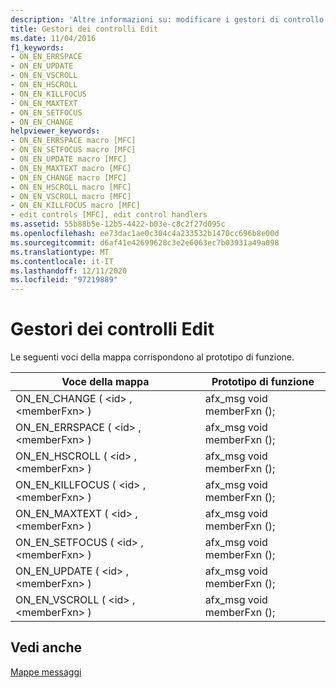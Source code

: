 ```yaml
---
description: 'Altre informazioni su: modificare i gestori di controllo'
title: Gestori dei controlli Edit
ms.date: 11/04/2016
f1_keywords:
- ON_EN_ERRSPACE
- ON_EN_UPDATE
- ON_EN_VSCROLL
- ON_EN_HSCROLL
- ON_EN_KILLFOCUS
- ON_EN_MAXTEXT
- ON_EN_SETFOCUS
- ON_EN_CHANGE
helpviewer_keywords:
- ON_EN_ERRSPACE macro [MFC]
- ON_EN_SETFOCUS macro [MFC]
- ON_EN_UPDATE macro [MFC]
- ON_EN_MAXTEXT macro [MFC]
- ON_EN_CHANGE macro [MFC]
- ON_EN_HSCROLL macro [MFC]
- ON_EN_VSCROLL macro [MFC]
- ON_EN_KILLFOCUS macro [MFC]
- edit controls [MFC], edit control handlers
ms.assetid: 55b88b5e-12b5-4422-b03e-c8c2f27d095c
ms.openlocfilehash: ee73dac1ae0c304c4a233532b1470cc696b8e00d
ms.sourcegitcommit: d6af41e42699628c3e2e6063ec7b03931a49a098
ms.translationtype: MT
ms.contentlocale: it-IT
ms.lasthandoff: 12/11/2020
ms.locfileid: "97219889"
---
```

# <a name="edit-control-handlers"></a>Gestori dei controlli Edit

Le seguenti voci della mappa corrispondono al prototipo di funzione.

|Voce della mappa|Prototipo di funzione|
|---------------|------------------------|
|ON_EN_CHANGE ( \<id> , \<memberFxn> )|afx_msg void memberFxn ();|
|ON_EN_ERRSPACE ( \<id> , \<memberFxn> )|afx_msg void memberFxn ();|
|ON_EN_HSCROLL ( \<id> , \<memberFxn> )|afx_msg void memberFxn ();|
|ON_EN_KILLFOCUS ( \<id> , \<memberFxn> )|afx_msg void memberFxn ();|
|ON_EN_MAXTEXT ( \<id> , \<memberFxn> )|afx_msg void memberFxn ();|
|ON_EN_SETFOCUS ( \<id> , \<memberFxn> )|afx_msg void memberFxn ();|
|ON_EN_UPDATE ( \<id> , \<memberFxn> )|afx_msg void memberFxn ();|
|ON_EN_VSCROLL ( \<id> , \<memberFxn> )|afx_msg void memberFxn ();|

## <a name="see-also"></a>Vedi anche

[Mappe messaggi](../../mfc/reference/message-maps-mfc.md)
